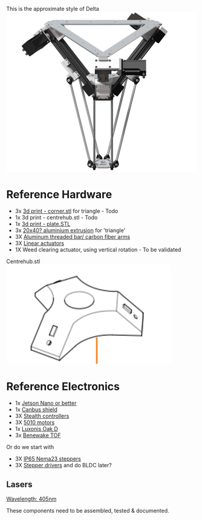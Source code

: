
This is the approximate style of Delta
![](https://raw.githubusercontent.com/samuk/Sawppy_Rover/e5f680594240ed2d8a4927f3c0a8c97fe7f28924/modifications/Ag/photos/delta.png)

# Reference Hardware
- 3x [3d print - corner.stl](https://openbuilds.com/builds/m3delta.1022/) for triangle - Todo
- 1x 3d print - centrehub.stl - Todo
- 1x [3d print - plate.STL](https://www.thingiverse.com/thing:1249297/files)  
- 3x [20x40? aluminium extrusion](https://openbuildspartstore.com/v-slot-20x40-linear-rail/) for 'triangle'
- 3X [Aluminum threaded bar/ carbon fiber arms](https://www.tunmaker.tn/2018/06/19/delta-robot-project/) 
- 3X [Linear actuators](https://www.aliexpress.com/item/32838215862.html)
- 1X  Weed clearing actuator, using vertical rotation - To be validated

Centrehub.stl
![](https://github.com/samuk/Sawppy_Rover/blob/main/modifications/Ag/centre.png?raw=true)

# Reference Electronics

- 1x [Jetson Nano or better](https://www.jetsonhacks.com/2020/05/04/spi-on-jetson-using-jetson-io/)
- 1x [Canbus shield](https://wiki.seeedstudio.com/2-Channel-CAN-BUS-FD-Shield-for-Raspberry-Pi/)
- 3X [Stealth controllers](https://github.com/jkirsons/stealth-controller)
- 3X [5010 motors](https://www.aliexpress.com/item/32517972556.html)
- 1x [Luxonis Oak D](https://shop.luxonis.com/products/1098obcenclosure)
- 3x [Benewake TOF](https://www.aliexpress.com/item/32958364902.html)

Or do we start with 
- 3X [IP65 Nema23 steppers](https://www.omc-stepperonline.com/waterproof-stepper-motor/p-series-ip65-waterproof-nema-24-closed-loop-stepper-motor-3nm-424-92oz-in-with-encoder-1000ppr-4000cpr.html) 
- 3X [Stepper drivers](https://www.aliexpress.com/item/32714985325.html)
and do BLDC later?

## Lasers

[Wavelength: 405nm](https://www.aliexpress.com/item/4000781652185.html)

These components need to be assembled, tested & documented.

